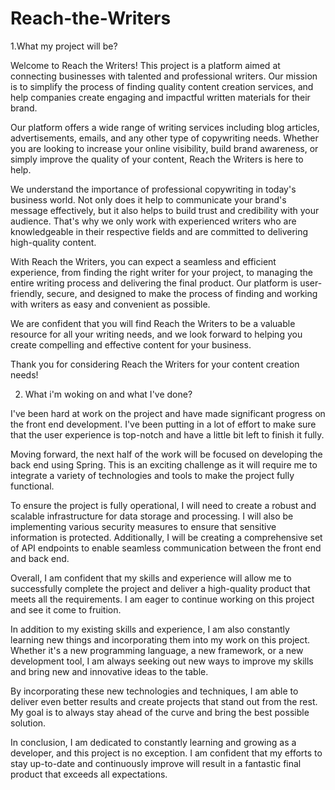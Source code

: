 # Reach-the-Writers

1.What my project will be?

Welcome to Reach the Writers! This project is a platform aimed at connecting businesses with talented and professional writers. Our mission is to simplify the process of finding quality content creation services, and help companies create engaging and impactful written materials for their brand.

Our platform offers a wide range of writing services including blog articles, advertisements, emails, and any other type of copywriting needs. Whether you are looking to increase your online visibility, build brand awareness, or simply improve the quality of your content, Reach the Writers is here to help.

We understand the importance of professional copywriting in today's business world. Not only does it help to communicate your brand's message effectively, but it also helps to build trust and credibility with your audience. That's why we only work with experienced writers who are knowledgeable in their respective fields and are committed to delivering high-quality content.

With Reach the Writers, you can expect a seamless and efficient experience, from finding the right writer for your project, to managing the entire writing process and delivering the final product. Our platform is user-friendly, secure, and designed to make the process of finding and working with writers as easy and convenient as possible.

We are confident that you will find Reach the Writers to be a valuable resource for all your writing needs, and we look forward to helping you create compelling and effective content for your business.

Thank you for considering Reach the Writers for your content creation needs!

2. What i'm woking on and what I've done?

I've been hard at work on the project and have made significant progress on the front end development. I've been putting in a lot of effort to make sure that the user experience is top-notch and have a little bit left to finish it fully.

Moving forward, the next half of the work will be focused on developing the back end using Spring. This is an exciting challenge as it will require me to integrate a variety of technologies and tools to make the project fully functional.

To ensure the project is fully operational, I will need to create a robust and scalable infrastructure for data storage and processing. I will also be implementing various security measures to ensure that sensitive information is protected. Additionally, I will be creating a comprehensive set of API endpoints to enable seamless communication between the front end and back end.

Overall, I am confident that my skills and experience will allow me to successfully complete the project and deliver a high-quality product that meets all the requirements. I am eager to continue working on this project and see it come to fruition.

In addition to my existing skills and experience, I am also constantly learning new things and incorporating them into my work on this project. Whether it's a new programming language, a new framework, or a new development tool, I am always seeking out new ways to improve my skills and bring new and innovative ideas to the table.

By incorporating these new technologies and techniques, I am able to deliver even better results and create projects that stand out from the rest. My goal is to always stay ahead of the curve and bring the best possible solution.

In conclusion, I am dedicated to constantly learning and growing as a developer, and this project is no exception. I am confident that my efforts to stay up-to-date and continuously improve will result in a fantastic final product that exceeds all expectations.
